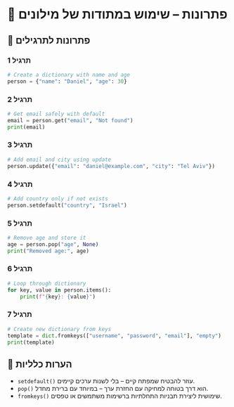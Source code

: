 # 📘 פתרונות – שימוש במתודות של מילונים

## 🧪 פתרונות לתרגילים

### תרגיל 1
```python
# Create a dictionary with name and age
person = {"name": "Daniel", "age": 30}
```

### תרגיל 2
```python
# Get email safely with default
email = person.get("email", "Not found")
print(email)
```

### תרגיל 3
```python
# Add email and city using update
person.update({"email": "daniel@example.com", "city": "Tel Aviv"})
```

### תרגיל 4
```python
# Add country only if not exists
person.setdefault("country", "Israel")
```

### תרגיל 5
```python
# Remove age and store it
age = person.pop("age", None)
print("Removed age:", age)
```

### תרגיל 6
```python
# Loop through dictionary
for key, value in person.items():
    print(f"{key}: {value}")
```

### תרגיל 7
```python
# Create new dictionary from keys
template = dict.fromkeys(["username", "password", "email"], "empty")
print(template)
```

## 💬 הערות כלליות

* `setdefault()` עוזר להבטיח שמפתח קיים – בלי לשנות ערכים קיימים.
* `pop()` הוא דרך בטוחה למחיקה עם החזרת ערך – במיוחד עם ברירת מחדל.
* `fromkeys()` שימושית ליצירת תבניות התחלתיות ברשימות משתמשים או טפסים.
